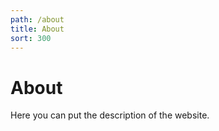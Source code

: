 ```yaml
---
path: /about
title: About
sort: 300
---
```


# About

Here you can put the description of the website.
